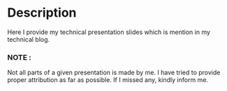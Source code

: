 # Description
Here I provide my technical presentation slides which is mention in my technical blog.

### NOTE : 
Not all parts of a given presentation is made by me. I have tried to provide proper attribution as far as possible. If I missed any, kindly inform me.


